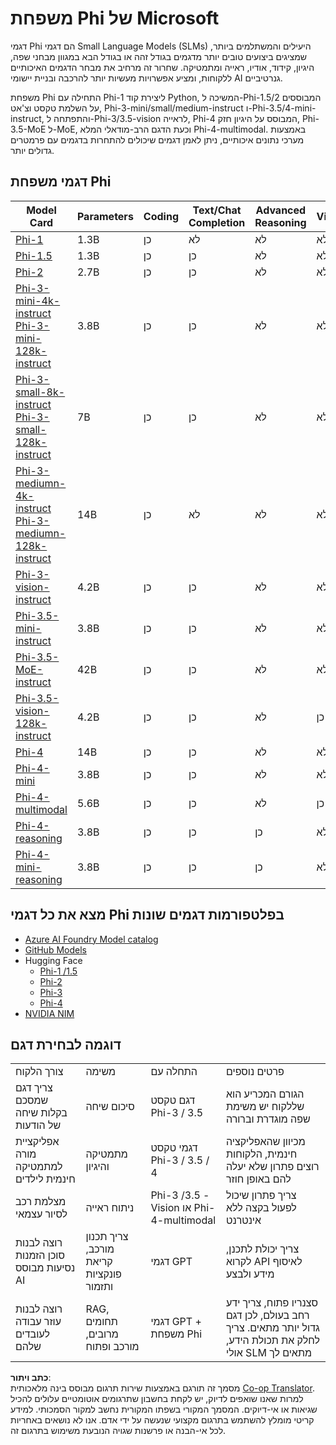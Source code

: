 <!--
CO_OP_TRANSLATOR_METADATA:
{
  "original_hash": "b5d936ffe4dfbab2244f6eb21b11f3b3",
  "translation_date": "2025-05-09T08:07:35+00:00",
  "source_file": "md/01.Introduction/01/01.PhiFamily.md",
  "language_code": "he"
}
-->
# משפחת Phi של Microsoft

דגמי Phi הם דגמי Small Language Models (SLMs) היעילים והמשתלמים ביותר, שמציגים ביצועים טובים יותר מדגמים בגודל זהה או בגודל הבא במגוון מבחני שפה, היגיון, קידוד, אודיו, ראייה ומתמטיקה. שחרור זה מרחיב את מבחר הדגמים האיכותיים ללקוחות, ומציע אפשרויות מעשיות יותר להרכבה ובניית יישומי AI גנרטיביים.

משפחת Phi התחילה עם Phi-1 ליצירת קוד Python, המשיכה ל-Phi-1.5/2 המבוססים על השלמת טקסט וצ'אט, Phi-3-mini/small/medium-instruct ו-Phi-3.5/4-mini-instruct, והתפתחה ל-Phi-3/3.5-vision לראייה, Phi-4 המבוסס על היגיון חזק, Phi-3.5-MoE ל-MoE, וכעת הדגם הרב-מודאלי המלא Phi-4-multimodal. באמצעות מערכי נתונים איכותיים, ניתן לאמן דגמים שיכולים להתחרות בדגמים עם פרמטרים גדולים יותר.

## דגמי משפחת Phi

<div style="font-size:8px">

| Model Card |Parameters|Coding|Text/Chat Completion|Advanced Reasoning| Vision | Audio | MoE
| - | -  | - | - |- |- |- |- |
|[Phi-1](https://huggingface.co/microsoft/phi-1)|1.3B| כן| לא | לא |לא |לא |לא |
|[Phi-1.5](https://huggingface.co/microsoft/phi-1_5)|1.3B| כן|כן| לא |לא |לא |לא |
|[Phi-2](https://huggingface.co/microsoft/phi-1_5)|2.7B| כן|כן| לא |לא |לא |לא |
|[Phi-3-mini-4k-instruct](https://huggingface.co/microsoft/Phi-3-mini-4k-instruct)<br/>[Phi-3-mini-128k-instruct](https://huggingface.co/microsoft/Phi-3-mini-128k-instruct)|3.8B| כן|כן| לא |לא |לא |לא |
|[Phi-3-small-8k-instruct](https://huggingface.co/microsoft/Phi-3-small-8k-instruct)<br/>[Phi-3-small-128k-instruct](https://huggingface.co/microsoft/Phi-3-small-128k-instruct)<br/>|7B| כן|כן| לא |לא |לא |לא |
|[Phi-3-mediumn-4k-instruct](https://huggingface.co/microsoft/Phi-3-medium-4k-instruct)<br>[Phi-3-mediumn-128k-instruct](https://huggingface.co/microsoft/Phi-3-medium-128k-instruct)|14B|כן|לא| לא |לא |לא |לא |
|[Phi-3-vision-instruct](https://huggingface.co/microsoft/Phi-3-vision-128k-instruct)|4.2B|כן|כן|לא |לא |לא |לא |
|[Phi-3.5-mini-instruct](https://huggingface.co/microsoft/Phi-3.5-mini-instruct)|3.8B|כן|כן| לא |לא |לא |לא |
|[Phi-3.5-MoE-instruct](https://huggingface.co/microsoft/Phi-3.5-MoE-instruct)|42B|כן|כן| לא |לא |לא |כן |
|[Phi-3.5-vision-128k-instruct](https://huggingface.co/microsoft/Phi-3.5-vision-instruct)|4.2B|כן|כן| לא |כן |לא |לא |
|[Phi-4](https://huggingface.co/microsoft/phi-4)|14B|כן|כן| לא |לא |לא |לא |
|[Phi-4-mini](https://huggingface.co/microsoft/Phi-4-mini-instruct)|3.8B|כן|כן| לא |לא |לא |לא |
|[Phi-4-multimodal](https://huggingface.co/microsoft/Phi-4-multimodal-instruct)|5.6B|כן|כן| לא |כן |כן |לא |
|[Phi-4-reasoning](../../../../../md/01.Introduction/01)|3.8B|כן|כן| כן |לא |לא |לא |
|[Phi-4-mini-reasoning](../../../../../md/01.Introduction/01)|3.8B|כן|כן| כן |לא |לא |לא |

</div>

## **מצא את כל דגמי Phi בפלטפורמות דגמים שונות**

- [Azure AI Foundry Model catalog](https://ai.azure.com/explore/models?selectedCollection=phi)
- [GitHub Models](https://github.com/marketplace?query=Phi&type=models)
- Hugging Face
  - [Phi-1 /1.5](https://huggingface.co/collections/microsoft/phi-1-6626e29134744e94e222d572)
  - [Phi-2](https://huggingface.co/microsoft/phi-2)
  - [Phi-3](https://huggingface.co/collections/microsoft/phi-3-6626e15e9585a200d2d761e3)
  - [Phi-4](https://huggingface.co/collections/microsoft/phi-4-677e9380e514feb5577a40e4)
- [NVIDIA NIM](https://build.nvidia.com/search?q=Phi)

## דוגמה לבחירת דגם

| | | | |
|-|-|-|-|
|צורך הלקוח|משימה|התחלה עם|פרטים נוספים|
|צריך דגם שמסכם בקלות שיחה של הודעות|סיכום שיחה|דגם טקסט Phi-3 / 3.5|הגורם המכריע הוא שללקוח יש משימת שפה מוגדרת וברורה|
|אפליקציית מורה למתמטיקה חינמית לילדים|מתמטיקה והיגיון|דגמי טקסט Phi-3 / 3.5 / 4|מכיוון שהאפליקציה חינמית, הלקוחות רוצים פתרון שלא יעלה להם באופן חוזר|
|מצלמת רכב לסיור עצמאי|ניתוח ראייה|Phi-3 /3.5 -Vision או Phi-4-multimodal|צריך פתרון שיכול לפעול בקצה ללא אינטרנט|
|רוצה לבנות סוכן הזמנות נסיעות מבוסס AI|צריך תכנון מורכב, קריאת פונקציות ותזמור|דגמי GPT|צריך יכולת לתכנן, לקרוא API לאיסוף מידע ולבצע|
|רוצה לבנות עוזר עבודה לעובדים שלהם|RAG, תחומים מרובים, מורכב ופתוח|דגמי GPT + משפחת Phi|סצנריו פתוח, צריך ידע רחב בעולם, לכן דגם גדול יותר מתאים. צריך לחלק את תכולת הידע, אולי SLM מתאים לך|

**כתב ויתור**:  
מסמך זה תורגם באמצעות שירות תרגום מבוסס בינה מלאכותית [Co-op Translator](https://github.com/Azure/co-op-translator). למרות שאנו שואפים לדיוק, יש לקחת בחשבון שתרגומים אוטומטיים עלולים להכיל שגיאות או אי-דיוקים. המסמך המקורי בשפתו המקורית נחשב למקור הסמכותי. למידע קריטי מומלץ להשתמש בתרגום מקצועי שנעשה על ידי אדם. אנו לא נושאים באחריות לכל אי-הבנה או פרשנות שגויה הנובעת משימוש בתרגום זה.